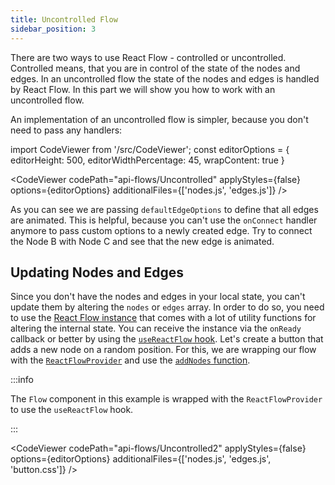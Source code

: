 ```yaml
---
title: Uncontrolled Flow
sidebar_position: 3
---
```


There are two ways to use React Flow - controlled or uncontrolled. Controlled means, that you are in control of the state of the nodes and edges. In an uncontrolled flow the state of the nodes and edges is handled by React Flow. In this part we will show you how to work with an uncontrolled flow.

An implementation of an uncontrolled flow is simpler, because you don't need to pass any handlers:

import CodeViewer from '/src/CodeViewer';
const editorOptions = { editorHeight: 500, editorWidthPercentage: 45, wrapContent: true }

<CodeViewer codePath="api-flows/Uncontrolled" applyStyles={false} options={editorOptions} additionalFiles={['nodes.js', 'edges.js']} />

As you can see we are passing `defaultEdgeOptions` to define that all edges are animated. This is helpful, because you can't use the `onConnect` handler anymore to pass custom options to a newly created edge. Try to connect the Node B with Node C and see that the new edge is animated.

## Updating Nodes and Edges

Since you don't have the nodes and edges in your local state, you can't update them by altering the `nodes` or `edges` array. In order to do so, you need to use the [React Flow instance](/docs/api/react-flow-instance) that comes with a lot of utility functions for altering the internal state. You can receive the instance via the `onReady` callback or better by using the [`useReactFlow` hook](/docs/api/hooks/use-react-flow). Let's create a button that adds a new node on a random position. For this, we are wrapping our flow with the [`ReactFlowProvider`](/docs/api/react-flow-provider) and use the [`addNodes` function](/docs/api/react-flow-instance#nodes-and-edges).

:::info

The `Flow` component in this example is wrapped with the `ReactFlowProvider` to use the `useReactFlow` hook.

:::

<CodeViewer codePath="api-flows/Uncontrolled2" applyStyles={false} options={editorOptions} additionalFiles={['nodes.js', 'edges.js', 'button.css']} />
